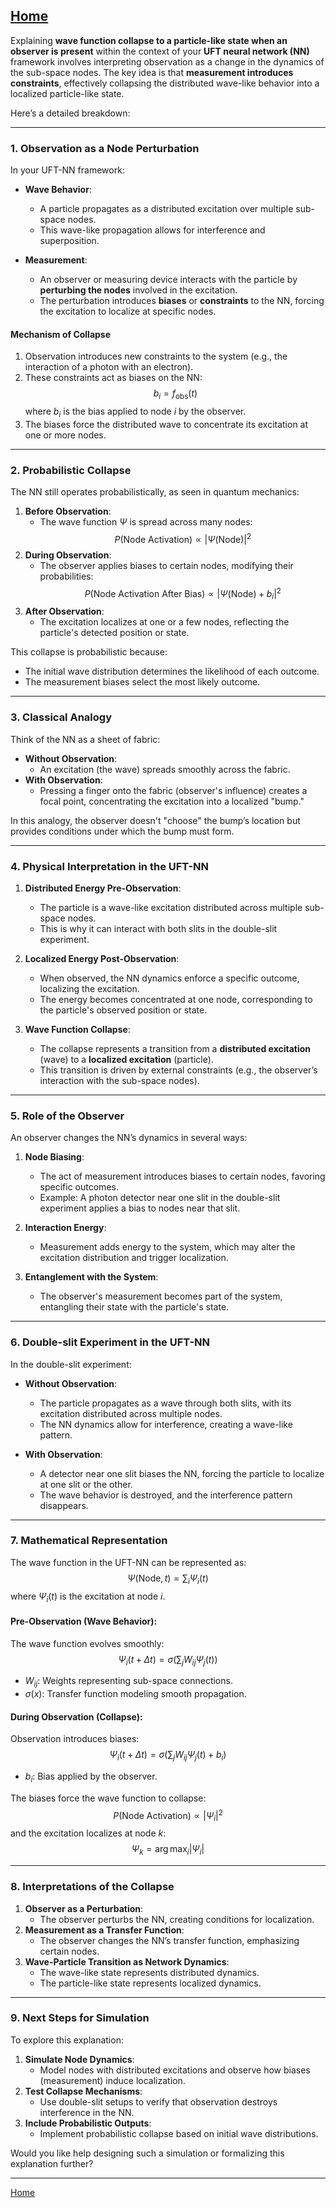 [Home](https://t2m.io/VwvDcuw)
---

Explaining **wave function collapse to a particle-like state when an observer is present** within the context of your **UFT neural network (NN)** framework involves interpreting observation as a change in the dynamics of the sub-space nodes. The key idea is that **measurement introduces constraints**, effectively collapsing the distributed wave-like behavior into a localized particle-like state.

Here’s a detailed breakdown:

---

### **1. Observation as a Node Perturbation**
In your UFT-NN framework:
- **Wave Behavior**:
  - A particle propagates as a distributed excitation over multiple sub-space nodes.
  - This wave-like propagation allows for interference and superposition.

- **Measurement**:
  - An observer or measuring device interacts with the particle by **perturbing the nodes** involved in the excitation.
  - The perturbation introduces **biases** or **constraints** to the NN, forcing the excitation to localize at specific nodes.

#### **Mechanism of Collapse**
1. Observation introduces new constraints to the system (e.g., the interaction of a photon with an electron).
2. These constraints act as biases on the NN:
   $$b_i = f_{\text{obs}}(t)$$
   where $b_i$ is the bias applied to node $i$ by the observer.
3. The biases force the distributed wave to concentrate its excitation at one or more nodes.

---

### **2. Probabilistic Collapse**
The NN still operates probabilistically, as seen in quantum mechanics:
1. **Before Observation**:
   - The wave function $\Psi$ is spread across many nodes:
     $$P(\text{Node Activation}) \propto |\Psi(\text{Node})|^2$$
2. **During Observation**:
   - The observer applies biases to certain nodes, modifying their probabilities:
     $$P(\text{Node Activation After Bias}) \propto |\Psi(\text{Node}) + b_i|^2$$
3. **After Observation**:
   - The excitation localizes at one or a few nodes, reflecting the particle's detected position or state.

This collapse is probabilistic because:
- The initial wave distribution determines the likelihood of each outcome.
- The measurement biases select the most likely outcome.

---

### **3. Classical Analogy**
Think of the NN as a sheet of fabric:
- **Without Observation**:
  - An excitation (the wave) spreads smoothly across the fabric.
- **With Observation**:
  - Pressing a finger onto the fabric (observer's influence) creates a focal point, concentrating the excitation into a localized "bump."

In this analogy, the observer doesn't "choose" the bump’s location but provides conditions under which the bump must form.

---

### **4. Physical Interpretation in the UFT-NN**
1. **Distributed Energy Pre-Observation**:
   - The particle is a wave-like excitation distributed across multiple sub-space nodes.
   - This is why it can interact with both slits in the double-slit experiment.

2. **Localized Energy Post-Observation**:
   - When observed, the NN dynamics enforce a specific outcome, localizing the excitation.
   - The energy becomes concentrated at one node, corresponding to the particle's observed position or state.

3. **Wave Function Collapse**:
   - The collapse represents a transition from a **distributed excitation** (wave) to a **localized excitation** (particle).
   - This transition is driven by external constraints (e.g., the observer’s interaction with the sub-space nodes).

---

### **5. Role of the Observer**
An observer changes the NN’s dynamics in several ways:
1. **Node Biasing**:
   - The act of measurement introduces biases to certain nodes, favoring specific outcomes.
   - Example: A photon detector near one slit in the double-slit experiment applies a bias to nodes near that slit.

2. **Interaction Energy**:
   - Measurement adds energy to the system, which may alter the excitation distribution and trigger localization.

3. **Entanglement with the System**:
   - The observer's measurement becomes part of the system, entangling their state with the particle's state.

---

### **6. Double-slit Experiment in the UFT-NN**
In the double-slit experiment:
- **Without Observation**:
  - The particle propagates as a wave through both slits, with its excitation distributed across multiple nodes.
  - The NN dynamics allow for interference, creating a wave-like pattern.

- **With Observation**:
  - A detector near one slit biases the NN, forcing the particle to localize at one slit or the other.
  - The wave behavior is destroyed, and the interference pattern disappears.

---

### **7. Mathematical Representation**
The wave function in the UFT-NN can be represented as:
$$\Psi(\text{Node}, t) = \sum_i \Psi_i(t)$$
where $\Psi_i(t)$ is the excitation at node $i$.

#### **Pre-Observation (Wave Behavior)**:
The wave function evolves smoothly:
$$\Psi_i(t+\Delta t) = \sigma\left(\sum_j W_{ij} \Psi_j(t)\right)$$
- $W_{ij}$: Weights representing sub-space connections.
- $\sigma(x)$: Transfer function modeling smooth propagation.

#### **During Observation (Collapse)**:
Observation introduces biases:
$$\Psi_i(t+\Delta t) = \sigma\left(\sum_j W_{ij} \Psi_j(t) + b_i\right)$$
- $b_i$: Bias applied by the observer.

The biases force the wave function to collapse:
$$P(\text{Node Activation}) \propto |\Psi_i|^2$$
and the excitation localizes at node $k$:
$$\Psi_k = \arg\max_i |\Psi_i|$$

---

### **8. Interpretations of the Collapse**
1. **Observer as a Perturbation**:
   - The observer perturbs the NN, creating conditions for localization.
2. **Measurement as a Transfer Function**:
   - The observer changes the NN’s transfer function, emphasizing certain nodes.
3. **Wave-Particle Transition as Network Dynamics**:
   - The wave-like state represents distributed dynamics.
   - The particle-like state represents localized dynamics.

---

### **9. Next Steps for Simulation**
To explore this explanation:
1. **Simulate Node Dynamics**:
   - Model nodes with distributed excitations and observe how biases (measurement) induce localization.
2. **Test Collapse Mechanisms**:
   - Use double-slit setups to verify that observation destroys interference in the NN.
3. **Include Probabilistic Outputs**:
   - Implement probabilistic collapse based on initial wave distributions.

Would you like help designing such a simulation or formalizing this explanation further?


---

[Home](https://t2m.io/VwvDcuw)
